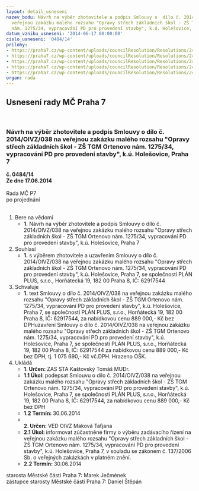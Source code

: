 ```yaml
---
layout: detail_usneseni
nazev_bodu: Návrh na výběr zhotovitele a podpis Smlouvy o  dílo č. 2014/OIVZ/038 na
  veřejnou zakázku malého rozsahu "Opravy střech základních škol - ZŠ TGM Ortenovo
  nám. 1275/34, vypracování PD pro provedení stavby", k.ú. Holešovice, Praha 7
datum_vzniku_usneseni: '2014-06-17 00:00:00'
cislo_usneseni: '0484/14'
prilohy:
- https://praha7.cz/wp-content/uploads/councilResolution/Resolutions/24897/33-14-2._sod_-_op.doc
- https://praha7.cz/wp-content/uploads/councilResolution/Resolutions/24897/33-14-3.cenov%c3%a1_nab%c3%addka.pdf
- https://praha7.cz/wp-content/uploads/councilResolution/Resolutions/24897/33-14-4._pln%c3%a1_moc.doc
- https://praha7.cz/wp-content/uploads/councilResolution/Resolutions/24897/33-14-5._v%c3%bdzva_zak%c3%a1zky.doc
- https://praha7.cz/wp-content/uploads/councilResolution/Resolutions/24897/33-14-7._v%c3%bdpis_z_obchodn%c3%adho_rejst%c5%99%c3%adku_ze_dne_6.6.14.pdf
organ: rada
---
```

<div id="ucUsn_pList" class="usn">
	<span><h2>Usnesení rady MČ Praha 7 </h2>
<br></span><div class="standBody">
<span><h3>Návrh na výběr zhotovitele a podpis Smlouvy o  dílo č. 2014/OIVZ/038 na veřejnou zakázku malého rozsahu "Opravy střech základních škol - ZŠ TGM Ortenovo nám. 1275/34, vypracování PD pro provedení stavby", k.ú. Holešovice, Praha 7</h3></span><div class="center">
		<strong>č. 0484/14</strong><br>
	</div>
<div class="center">
		<strong>Ze dne 17.06.2014</strong><br><br>
	</div>Rada MČ P7<br> po projednání<br><br><ol>
<li>Bere na vědomí<ul><li>
<strong>1.</strong> Návrh na výběr zhotovitele a podpis Smlouvy o  dílo č. 2014/OIVZ/038 na veřejnou zakázku malého rozsahu "Opravy střech základních škol - ZŠ TGM Ortenovo nám. 1275/34, vypracování PD pro provedení stavby", k.ú. Holešovice, Praha 7</li></ul>
</li>
<li>Souhlasí<ul><li>
<strong>1.</strong> s výběrem zhotovitele a uzavřením Smlouvy o  dílo č. 2014/OIVZ/038 na veřejnou zakázku malého rozsahu "Opravy střech základních škol - ZŠ TGM Ortenovo nám. 1275/34, vypracování PD pro provedení stavby", k.ú. Holešovice, Praha 7, se společností  PLÁN PLUS, s.r.o., Horňátecká 19, 182 00 Praha 8, IČ: 62917544</li></ul>
</li>
<li>Schvaluje<ul><li>
<strong>1.</strong> text  Smlouvy o  dílo č. 2014/OIVZ/038 na veřejnou zakázku malého rozsahu "Opravy střech základních škol - ZŠ TGM Ortenovo nám. 1275/34, vypracování PD pro provedení stavby", k.ú. Holešovice, Praha 7, se společností PLÁN PLUS, s.r.o., Horňátecká 19, 182 00 Praha 8, IČ: 62917544, za nabídkovou cenu 889 000,- Kč bez DPHuzavření   Smlouvy o  dílo č. 2014/OIVZ/038 na veřejnou zakázku malého rozsahu "Opravy střech základních škol - ZŠ TGM Ortenovo nám. 1275/34, vypracování PD pro provedení stavby", k.ú. Holešovice, Praha 7, se společností PLÁN PLUS, s.r.o., Horňátecká 19, 182 00 Praha 8, IČ: 62917544 za nabídkovou cenu 889 000,- Kč bez DPH, tj. 1 075 690,- Kč vč.DPH. Hrazeno OŠK.</li></ul>
</li>
<li>Ukládá<ul>
<li>
<strong>1. Určen: </strong>ZAS STA Kaštovský Tomáš MUDr.</li>
<li>
<strong>1.1 Úkol: </strong>podepsat  Smlouvu o  dílo č. 2014/OIVZ/038 na veřejnou zakázku malého rozsahu "Opravy střech základních škol - ZŠ TGM Ortenovo nám. 1275/34, vypracování PD pro provedení stavby", k.ú. Holešovice, Praha 7, se společností PLÁN PLUS, s.r.o., Horňátecká 19, 182 00 Praha 8, IČ: 62917544, za nabídkovou cenu 889 000,- Kč bez DPH</li>
<li>
<strong>1.2 Termín: </strong>30.06.2014</li>
<li>
<strong><br>2. Určen: </strong>VED OIVZ Maková Taťjana</li>
<li>
<strong>2.1 Úkol: </strong>informovat zúčastněné firmy o výběru zadávacího řízení na veřejnou zakázku malého rozsahu "Opravy střech základních škol - ZŠ TGM Ortenovo nám. 1275/34, vypracování PD pro provedení stavby", k.ú. Holešovice, Praha 7, v souladu se zákonem č. 137/2006 Sb. o veřejných zakázkách v platném znění.</li>
<li>
<strong>2.2 Termín: </strong>30.06.2014</li>
</ul>
</li>
</ol>starosta Městské části Praha 7: Marek Ječmének<br>zástupce starosty Městské části Praha 7: Daniel Štěpán 
</div>
</div>